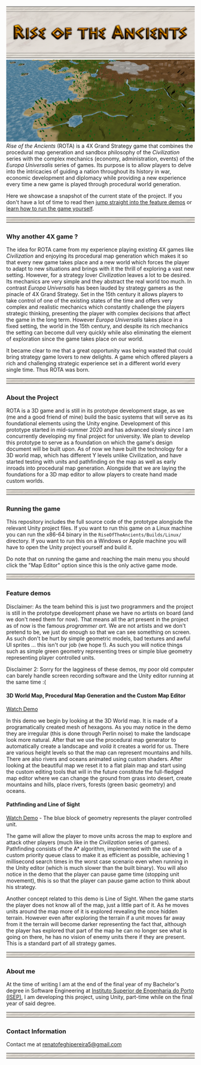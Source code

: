 ![](./readmeRes/title_panel.png)
![](./readmeRes/screenshot_fertileCoast.png "A fertile coastline in a randomly generated world")
*Rise of the Ancients* (ROTA) is a 4X Grand Strategy game that combines the procedural map generation and sandbox philosophy of the *Civilization* series with the complex mechanics (economy, administration, events) of the *Europa Universalis* series of games. Its purpose is to allow players to delve into the intricacies of guiding a nation throughout its history in war, economic development and diplomacy while providing a new experience every time a new game is played through procedural world generation.

Here we showcase a snapshot of the current state of the project. If you don't have a lot of time to read then [jump straight into the feature demos](#feature-demos) or [learn how to run the game yourself](#running-the-game).

![](./readmeRes/separator.png)

### Why another 4X game ?

The idea for ROTA came from my experience playing existing 4X games like *Civilization* and enjoying its procedural map generation which makes it so that every new game takes place and a new world which forces the player to adapt to new situations and brings with it the thrill of exploring a vast new setting. However, for a strategy lover *Civilization* leaves a lot to be desired. Its mechanics are very simple and they abstract the real world too much. In contrast *Europa Universalis* has been lauded by strategy gamers as the pinacle of 4X Grand Strategy. Set in the 15th century it allows players to take control of one of the existing states of the time and offers very complex and realistic mechanics which constantly challenge the players strategic thinking, presenting the player with complex decisions that affect the game in the long term. However *Europa Universalis* takes place in a fixed setting, the world in the 15th century, and despite its rich mechanics the setting can become dull very quickly while also eliminating the element of exploration since the game takes place on our world.

It became clear to me that a great opportunity was being wasted that could bring strategy game lovers to new delights. A game which offered players a rich and challenging strategic experience set in a different world every single time. Thus ROTA was born.

![](./readmeRes/separator.png)

### About the Project

ROTA is a 3D game and is still in its prototype development stage, as we (me and a good friend of mine) build the basic systems that will serve as its foundational elements using the Unity engine. Development of this prototype started in mid-summer 2020 and has advanced slowly since I am concurrently developing my final project for university. We plan to develop this prototype to serve as a foundation on which the game's design document will be built upon. As of now we have built the technology for a 3D world map, which has different Y levels unlike Civilization, and have started testing with units and pathfinding on the map as well as early inroads into procedural map generation. Alongside that we are laying the foundations for a 3D map editor to allow players to create hand made custom worlds.

![](./readmeRes/separator.png)

### Running the game

This repository includes the full source code of the prototype alongisde the relevant Unity project files. If you want to run this game on a Linux machine you can run the x86-64 binary in the ```RiseOfTheAncients/Builds/Linux/``` directory. If you want to run this on a Windows or Apple machine you will have to open the Unity project yourself and build it. 

Do note that on running the game and reaching the main menu you should click the "Map Editor" option since this is the only active game mode.

![](./readmeRes/separator.png)

### Feature demos

Disclaimer: As the team behind this is just two programmers and the project is still in the prototype development phase we have no artists on board (and we don't need them for now). That means all the art present in the project as of now is the famous *programmer art*. We are not artists and we don't pretend to be, we just do enough so that we can see something on screen. As such don't be hurt by simple geometric models, bad textures and awful UI sprites ... this isn't our job (we hope !). As such you will notice things such as simple green geometry representing trees or simple blue geometry representing player controlled units.

Disclaimer 2: Sorry for the lagginess of these demos, my poor old computer can barely handle screen recording software and the Unity editor running at the same time :(

#### 3D World Map, Procedural Map Generation and the Custom Map Editor
[Watch Demo](https://streamable.com/6h0jtq)

In this demo we begin by looking at the 3D World map. It is made of a programatically created mesh of hexagons. As you may notice in the demo they are irregular (this is done through Perlin noise) to make the landscape look more natural. After that we use the procedural map generator to automatically create a landscape and *voilá* it creates a world for us. There are various height levels so that the map can represent mountains and hills. There are also rivers and oceans animated using custom shaders. After looking at the beautiful map we reset it to a flat plain map and start using the custom editing tools that will in the future constitute the full-fledged map editor where we can change the ground from grass into desert, create mountains and hills, place rivers, forests (green basic geometry) and oceans. 

#### Pathfinding and Line of Sight
[Watch Demo](https://streamable.com/er3ccf) - The blue block of geometry represents the player controlled unit.

The game will allow the player to move units across the map to explore and attack other players (much like in the *Civilization* series of games). Pathfinding consists of the A* algorithm, implemented with the use of a custom priority queue class to make it as efficient as possible, achieving 1 millisecond search times in the worst case scenario even when running in the Unity editor (which is much slower than the built binary). You will also notice in the demo that the player can pause game time (stopping unit movement), this is so that the player can pause game action to think about his strategy.

Another concept related to this demo is Line of Sight. When the game starts the player does not know all of the map, just a little part of it. As he moves units around the map more of it is explored revealing the once hidden terrain. However even after exploring the terrain if a unit moves far away from it the terrain will become darker representing the fact that, although the player has explored that part of the map he can no longer see what is going on there, he has no vision of enemy units there if they are present. This is a standard part of all strategy games.

![](./readmeRes/separator.png)

### About me

At the time of writing I am at the end of the final year of my Bachelor's degree in Software Engineering at [Instituto Superior de Engenharia do Porto (ISEP)](https://www.isep.ipp.pt/), I am developing this project, using Unity, part-time while on the final year of said degree.

![](./readmeRes/separator.png)

### Contact Information

Contact me at renatofeghipereira5@gmail.com

![](./readmeRes/separator.png)
